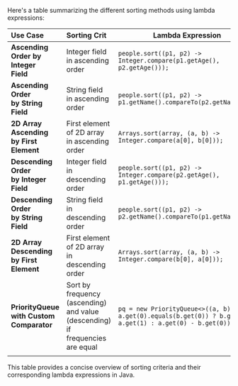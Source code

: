 Here's a table summarizing the different sorting methods using lambda expressions:

| **Use Case**                                         | **Sorting Crit**                                                                                      | **Lambda Expression**                                                                                    |
| :--------------------------------------------------------- | :---------------------------------------------------------------------------------------------------------- | -------------------------------------------------------------------------------------------------------------- |
| **Ascending Order by<br /> Integer<br /> Field**    | Integer field<br /> in ascending<br /> order                                                                | `people.sort((p1, p2) -> Integer.compare(p1.getAge(), p2.getAge()));`                                        |
| **Ascending Order <br />by String<br /> Field**      | String field<br />in ascending<br /> order                                                                  | `people.sort((p1, p2) -> p1.getName().compareTo(p2.getName()));`                                             |
| **2D Array <br />Ascending <br />by First Element**  | First element<br /> of 2D array <br />in ascending<br /> order                                              | `Arrays.sort(array, (a, b) -> Integer.compare(a[0], b[0]));`                                                 |
| **Descending <br />Order <br />by Integer Field**    | Integer field<br />in descending<br /> order                                                                | `people.sort((p1, p2) -> Integer.compare(p2.getAge(), p1.getAge()));`                                        |
| **Descending <br />Order<br /> by String Field**     | String field<br /> in descending <br />order                                                                | `people.sort((p1, p2) -> p2.getName().compareTo(p1.getName()));`                                             |
| **2D Array<br /> Descending <br />by First Element** | First element<br />of 2D array in <br />descending order                                                    | `Arrays.sort(array, (a, b) -> Integer.compare(b[0], a[0]));`                                                 |
| **PriorityQueue<br /> with Custom <br />Comparator** | Sort by frequency<br /> (ascending) <br />and value<br /> (descending)<br /> if frequencies <br />are equal | `pq = new PriorityQueue<>((a, b) -> a.get(0).equals(b.get(0)) ? b.get(1) - a.get(1) : a.get(0) - b.get(0));` |
|                                                            |                                                                                                             |                                                                                                                |

This table provides a concise overview of sorting criteria and their corresponding lambda expressions in Java.
